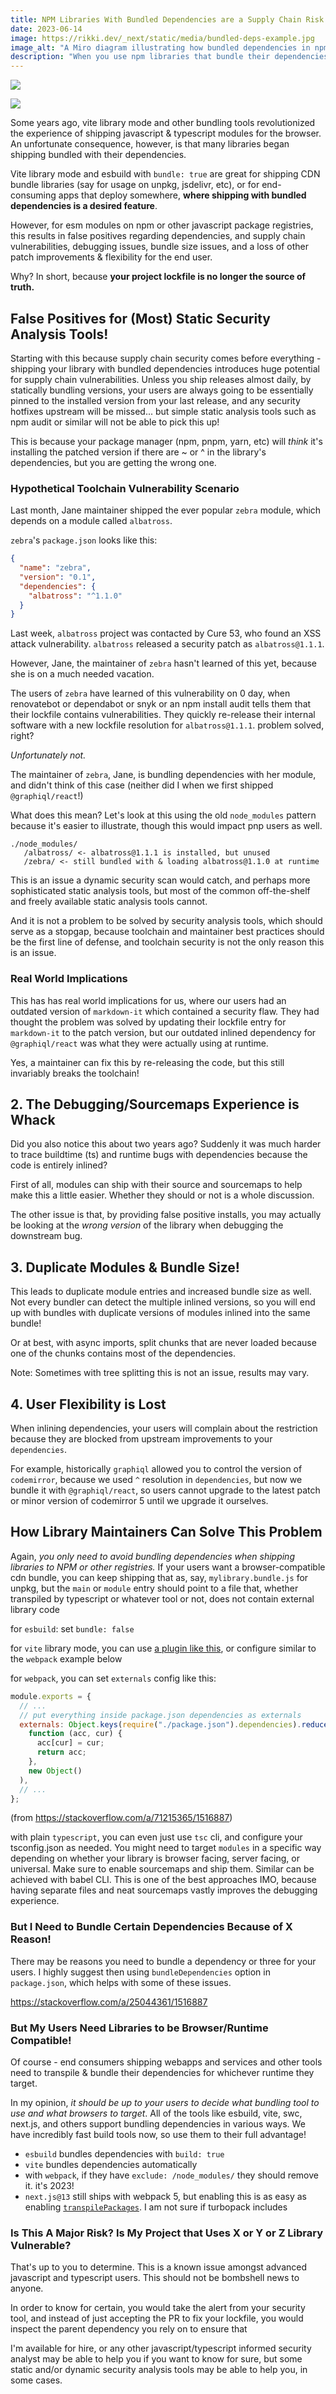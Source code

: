 ```yaml
---
title: NPM Libraries With Bundled Dependencies are a Supply Chain Risk! (and more)
date: 2023-06-14
image: https://rikki.dev/_next/static/media/bundled-deps-example.jpg
image_alt: "A Miro diagram illustrating how bundled dependencies in npm libraries can lead to supply chain vulnerabilities"
description: "When you use npm libraries that bundle their dependencies, your project lockfile is no longer the source of truth."
---
```

![](../assets/bundled-deps-example.jpg)

![](../assets/unbundled-deps-example.jpg)

Some years ago, vite library mode and other bundling tools revolutionized the experience of shipping javascript & typescript modules for the browser. An unfortunate consequence, however, is that many libraries began shipping bundled with their dependencies.

Vite library mode and esbuild with `bundle: true` are great for shipping CDN bundle libraries (say for usage on unpkg, jsdelivr, etc), or for end-consuming apps that deploy somewhere, **where shipping with bundled dependencies is a desired feature**.

However, for esm modules on npm or other javascript package registries, this results in false positives regarding dependencies, and supply chain vulnerabilities, debugging issues, bundle size issues, and a loss of other patch improvements & flexibility for the end user.

Why? In short, because **your project lockfile is no longer the source of truth.**

## False Positives for (Most) Static Security Analysis Tools!

Starting with this because supply chain security comes before everything - shipping your library with bundled dependencies introduces huge potential for supply chain vulnerabilities. Unless you ship releases almost daily, by statically bundling versions, your users are always going to be essentially pinned to the installed version from your last release, and any security hotfixes upstream will be missed... but simple static analysis tools such as npm audit or similar will not be able to pick this up!

This is because your package manager (npm, pnpm, yarn, etc) will _think_ it's installing the patched version if there are ~ or ^ in the library's dependencies, but you are getting the wrong one.

### Hypothetical Toolchain Vulnerability Scenario

Last month, Jane maintainer shipped the ever popular `zebra` module, which depends on a module called `albatross`.

`zebra`'s `package.json` looks like this:

```json
{
  "name": "zebra",
  "version": "0.1",
  "dependencies": {
    "albatross": "^1.1.0"
  }
}
```

Last week, `albatross` project was contacted by Cure 53, who found an XSS attack vulnerability. `albatross` released a security patch as `albatross@1.1.1`.

However, Jane, the maintainer of `zebra` hasn't learned of this yet, because she is on a much needed vacation.

The users of `zebra` have learned of this vulnerability on 0 day, when renovatebot or dependabot or snyk or an npm install audit tells them that their lockfile contains vulnerabilities. They quickly re-release their internal software with a new lockfile resolution for `albatross@1.1.1`. problem solved, right?

_Unfortunately not._

The maintainer of `zebra`, Jane, is bundling dependencies with her module, and didn't think of this case (neither did I when we first shipped `@graphiql/react`!)

What does this mean? Let's look at this using the old `node_modules` pattern because it's easier to illustrate, though this would impact pnp users as well.

```text
./node_modules/
   /albatross/ <- albatross@1.1.1 is installed, but unused
   /zebra/ <- still bundled with & loading albatross@1.1.0 at runtime
```

This is an issue a dynamic security scan would catch, and perhaps more sophisticated static analysis tools, but most of the common off-the-shelf and freely available static analysis tools cannot.

And it is not a problem to be solved by security analysis tools, which should serve as a stopgap, because toolchain and maintainer best practices should be the first line of defense, and toolchain security is not the only reason this is an issue.

### Real World Implications

This has has real world implications for us, where our users had an outdated version of `markdown-it` which contained a security flaw. They had thought the problem was solved by updating their lockfile entry for `markdown-it` to the patch version, but our outdated inlined dependency for `@graphiql/react` was what they were actually using at runtime.

Yes, a maintainer can fix this by re-releasing the code, but this still invariably breaks the toolchain!

## 2. The Debugging/Sourcemaps Experience is **Whack**

Did you also notice this about two years ago? Suddenly it was much harder to trace buildtime (ts) and runtime bugs with dependencies because the code is entirely inlined?

First of all, modules can ship with their source and sourcemaps to help make this a little easier. Whether they should or not is a whole discussion.

The other issue is that, by providing false positive installs, you may actually be looking at the _wrong version_ of the library when debugging the downstream bug.

## 3. Duplicate Modules & Bundle Size!

This leads to duplicate module entries and increased bundle size as well. Not every bundler can detect the multiple inlined versions, so you will end up with bundles with duplicate versions of modules inlined into the same bundle! 

Or at best, with async imports, split chunks that are never loaded because one of the chunks contains most of the dependencies.

Note: Sometimes with tree splitting this is not an issue, results may vary.

## 4. User Flexibility is Lost

When inlining dependencies, your users will complain about the restriction because they are blocked from upstream improvements to your `dependencies`.

For example, historically `graphiql` allowed you to control the version of `codemirror`, because we used `^` resolution in `dependencies`, but now we bundle it with `@graphiql/react`, so users cannot upgrade to the latest patch or minor version of codemirror 5 until we upgrade it ourselves.

## How Library Maintainers Can Solve This Problem

Again, _you only need to avoid bundling dependencies when shipping libraries to NPM or other registries._ If your users want a browser-compatible cdn bundle, you can keep shipping that as, say, `mylibrary.bundle.js` for unpkg, but the `main` or `module` entry should point to a file that, whether transpiled by typescript or whatever tool or not, does not contain external library code

for `esbuild`: set `bundle: false`

for `vite` library mode, you can use [a plugin like this](https://socket.dev/npm/package/vite-plugin-no-bundle), or configure similar to the `webpack` example below

for `webpack`, you can set `externals` config like this:

```js
module.exports = {
  // ...
  // put everything inside package.json dependencies as externals
  externals: Object.keys(require("./package.json").dependencies).reduce(
    function (acc, cur) {
      acc[cur] = cur;
      return acc;
    },
    new Object()
  ),
  // ...
};
```

(from https://stackoverflow.com/a/71215365/1516887)

with plain `typescript`, you can even just use `tsc` cli, and configure your tsconfig.json as needed. You might need to target `modules` in a specific way depending on whether your library is browser facing, server facing, or universal. Make sure to enable sourcemaps and ship them. Similar can be achieved with babel CLI. This is one of the best approaches IMO, because having separate files and neat sourcemaps vastly improves the debugging experience.

### But I Need to Bundle Certain Dependencies Because of X Reason!

There may be reasons you need to bundle a dependency or three for your users. I highly suggest then using `bundleDependencies` option in `package.json`, which helps with some of these issues.

https://stackoverflow.com/a/25044361/1516887

### But My Users Need Libraries to be Browser/Runtime Compatible!

Of course - end consumers shipping webapps and services and other tools need to transpile & bundle their dependencies for whichever runtime they target.

In my opinion, *it should be up to your users to decide what bundling tool to use and what browsers to target*. All of the tools like esbuild, vite, swc, next.js, and others support bundling dependencies in various ways. We have incredibly fast build tools now, so use them to their full advantage!

- `esbuild` bundles dependencies with `build: true`
- `vite` bundles dependencies automatically
- with `webpack`, if they have `exclude: /node_modules/` they should remove it. it's 2023!
- `next.js@13` still ships with webpack 5, but enabling this is as easy as enabling [`transpilePackages`](https://nextjs.org/docs/app/api-reference/next-config-js/transpilePackages). I am not sure if turbopack includes


### Is This A Major Risk? Is My Project that Uses X or Y or Z Library Vulnerable?

That's up to you to determine. This is a known issue amongst advanced javascript and typescript users. This should not be bombshell news to anyone.

In order to know for certain, you would take the alert from your security tool, and instead of just accepting the PR to fix your lockfile, you would inspect the parent dependency you rely on to ensure that

I'm available for hire, or any other javascript/typescript informed security analyst may be able to help you if you want to know for sure, but some static and/or dynamic security analysis tools may be able to help you, in some cases.
